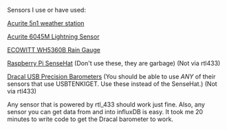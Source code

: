Sensors I use or have used:

[Acurite 5n1 weather station](https://www.acurite.com/learn/installation/5in1)

[Acurite 6045M Lightning Sensor](https://www.acurite.com/lightning-detector-with-temperature-and-humidity.html)

[ECOWITT WH5360B Rain Gauge](http://www.ecowitt.com/Rain_Gauge/)

[Raspberry Pi SenseHat](https://www.raspberrypi.org/products/sense-hat/) (Don't use these, they are garbage) (Not via rtl433)

[Dracal USB Precision Barometers](https://www.dracal.com/store/products/precision_barometer/index.php)  (You should be able to use *ANY* of their sensors that use USBTENKIGET.  Use these instead of the SenseHat.) (Not via rtl433)

Any sensor that is powered by rtl_433 should work just fine.  Also, any sensor you can get data from and into influxDB is easy.  It took me 20 minutes to write code to get the Dracal barometer to work.
